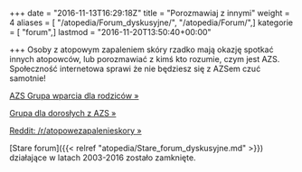 +++
date = "2016-11-13T16:29:18Z"
title = "Porozmawiaj z innymi"
weight = 4
aliases = [ "/atopedia/Forum_dyskusyjne/", "/atopedia/Forum/",]
kategorie = [ "forum",]
lastmod = "2016-11-20T13:50:40+00:00"

+++
Osoby z atopowym zapaleniem skóry rzadko mają okazję spotkać innych atopowców,
lub porozmawiać z kimś kto rozumie, czym jest AZS. Społeczność internetowa
sprawi że nie będziesz się z AZSem czuć samotnie!

<a class="btn btn-social btn-facebook btn-lg"
   href="https://www.facebook.com/groups/ZapalenieAtopoweSkory/" role="button">
  <span class="fa fa-facebook"></span>
  AZS Grupa wparcia dla rodziców &raquo;
</a>

<a class="btn btn-social btn-facebook btn-lg"
   href="https://www.facebook.com/groups/AZSDOROSLI/" role="button">
  <span class="fa fa-facebook"></span>
  Grupa dla dorosłych z AZS &raquo;
</a>

<a class="btn btn-social btn-reddit btn-lg"
   href="https://www.reddit.com/r/atopowezapalenieskory/" role="button">
  <span class="fa fa-reddit"></span>
  Reddit: /r/atopowezapalenieskory &raquo;
</a>

[Stare forum]({{< relref "atopedia/Stare_forum_dyskusyjne.md" >}}) działające w latach 2003-2016 zostało zamknięte.
